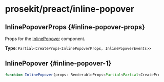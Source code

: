 # prosekit/preact/inline-popover

## InlinePopoverProps {#inline-popover-props}

Props for the [InlinePopover](inline-popover.md#inline-popover-1) component.

**Type**: `Partial<CreateProps<InlinePopoverProps, InlinePopoverEvents>>`

## InlinePopover {#inline-popover-1}

```ts
function InlinePopover(props: RenderableProps<Partial<Partial<CreateProps<InlinePopoverProps, InlinePopoverEvents>>> & RefAttributes<InlinePopover> & HTMLAttributes<InlinePopover>, any>, context?: any): null | VNode<any>
```
